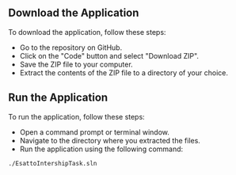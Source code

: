 ## Download the Application

To download the application, follow these steps:

- Go to the repository on GitHub.
- Click on the "Code" button and select "Download ZIP".
- Save the ZIP file to your computer.
- Extract the contents of the ZIP file to a directory of your choice.

## Run the Application

To run the application, follow these steps:

- Open a command prompt or terminal window.
- Navigate to the directory where you extracted the files.
- Run the application using the following command:

```
./EsattoIntershipTask.sln
```
